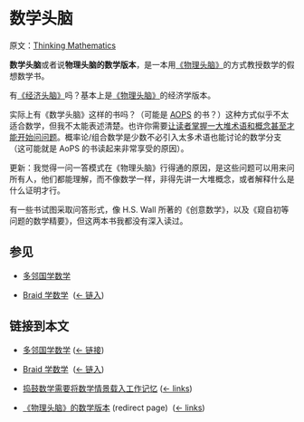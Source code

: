 # 数学头脑

原文：[Thinking Mathematics](https://wiki.issarice.com/wiki/Thinking_Mathematics)

**数学头脑**或者说**物理头脑的数学版本**，是一本用[《物理头脑》](https://wiki.issarice.com/index.php?title=Thinking_Physics&action=edit&redlink=1)的方式教授数学的假想数学书。

有[《经济头脑》](https://wiki.issarice.com/index.php?title=Thinking_Economics&action=edit&redlink=1)吗？基本上是[《物理头脑》](https://wiki.issarice.com/index.php?title=Thinking_Physics&action=edit&redlink=1)的经济学版本。

实际上有《数学头脑》这样的书吗？（可能是 [AOPS](https://artofproblemsolving.com/) 的书？）这种方式似乎不太适合数学，但我不太能表述清楚。也许你需要[让读者掌握一大堆术语和概念甚至才能开始问问题](https://wiki.issarice.com/wiki/Tinkering_in_math_requires_loading_the_situation_into_working_memory)。概率论/组合数学是少数不必引入太多术语也能讨论的数学分支（这可能就是 AoPS 的书读起来非常享受的原因）。

更新：我觉得一问一答模式在《物理头脑》行得通的原因，是这些问题可以用来问所有人，他们都能理解，而不像数学一样，非得先讲一大堆概念，或者解释什么是什么证明才行。

有一些书试图采取问答形式，像 H.S. Wall 所著的《创意数学》，以及《窥自初等问题的数学精要》，但这两本书我都没有深入读过。

## 参见

* [多邻国学数学](https://wiki.issarice.com/wiki/Duolingo_for_math)

* [Braid 学数学](https://wiki.issarice.com/wiki/Braid_for_math) ‎ ([← 链入](https://wiki.issarice.com/index.php?title=Special:WhatLinksHere&target=Braid+for+math))

## 链接到本文

* [多邻国学数学](https://wiki.issarice.com/wiki/Duolingo_for_math) ‎ ([← 链接](https://wiki.issarice.com/index.php?title=Special:WhatLinksHere&target=Duolingo+for+math))

* [Braid 学数学](https://wiki.issarice.com/wiki/Braid_for_math) ‎ ([← 链入](https://wiki.issarice.com/index.php?title=Special:WhatLinksHere&target=Braid+for+math))

* [捣鼓数学需要将数学情景载入工作记忆](https://wiki.issarice.com/wiki/Tinkering_in_math_requires_loading_the_situation_into_working_memory) ‎ ([← links](https://wiki.issarice.com/index.php?title=Special:WhatLinksHere&target=Tinkering+in+math+requires+loading+the+situation+into+working+memory))

* [《物理头脑》的数学版本](https://wiki.issarice.com/index.php?title=Thinking_Physics_for_math&redirect=no) (redirect page) ‎ ([← links](https://wiki.issarice.com/index.php?title=Special:WhatLinksHere&target=Thinking+Physics+for+math))